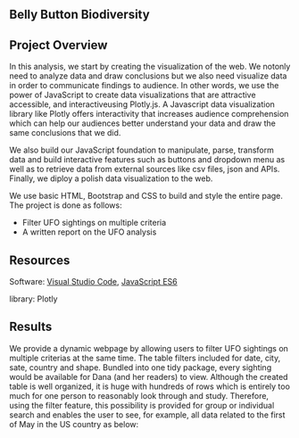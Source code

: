 ## Belly Button Biodiversity

## Project Overview
In this analysis, we start by creating the visualization of the web. We notonly need to analyze data and draw conclusions but we also need visualize data in order to
communicate findings to audience.
In other words, we use the power of JavaScript to create data visualizations that are attractive accessible, and interactiveusing Plotly.js.
A Javascript data visualization library like Plotly offers interactivity that increases audience comprehension which can help our audiences better 
understand your data and draw the same conclusions that we did. 

We also build our JavaScript foundation to manipulate, parse, transform data and build interactive features such as buttons and dropdown menu as well as 
to retrieve data from external sources like csv files, json and APIs. Finally, we diploy a polish data visualization to the web.

We use basic HTML, Bootstrap and CSS to build and style the entire page. 
The project is done as follows: 
   - Filter UFO sightings on multiple criteria
   - A written report on the UFO analysis 


## Resources
Software: [Visual Studio Code](https://code.visualstudio.com/), [JavaScript ES6](https://www.w3schools.com/Js/js_es6.asp)

library: Plotly


## Results
We provide a dynamic webpage by allowing users to filter UFO sightings on multiple criterias at the same time. The table filters included for date, city, sate, country and shape. Bundled into one tidy package, every sighting would be available for Dana (and her readers) to view. Although the created table is well organized, it is huge 
with hundreds of rows which is entirely too much for one person to reasonably look through and study. Therefore, using the filter feature, this possibility is provided
for group or individual search and enables the user to see, for example, all data related to the first of May in the US country as below:

